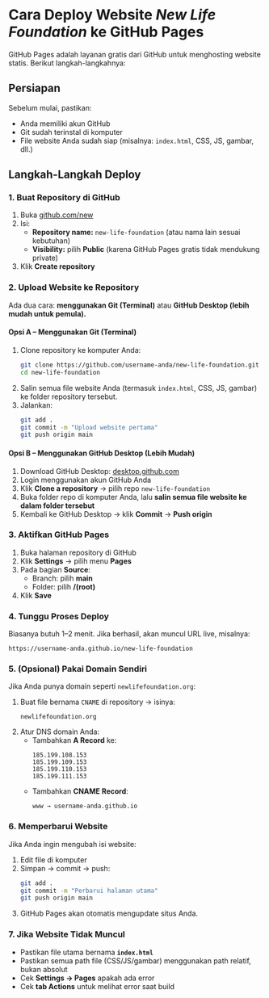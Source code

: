 # Cara Deploy Website *New Life Foundation* ke GitHub Pages

GitHub Pages adalah layanan gratis dari GitHub untuk menghosting website statis. Berikut langkah-langkahnya:

## Persiapan
Sebelum mulai, pastikan:
- Anda memiliki akun GitHub
- Git sudah terinstal di komputer
- File website Anda sudah siap (misalnya: `index.html`, CSS, JS, gambar, dll.)

## Langkah-Langkah Deploy

### 1. Buat Repository di GitHub

1. Buka [github.com/new](https://github.com/new)  
2. Isi:
   - **Repository name:** `new-life-foundation` (atau nama lain sesuai kebutuhan)
   - **Visibility:** pilih **Public** (karena GitHub Pages gratis tidak mendukung private)
3. Klik **Create repository**

### 2. Upload Website ke Repository

Ada dua cara: **menggunakan Git (Terminal)** atau **GitHub Desktop (lebih mudah untuk pemula).**

#### Opsi A – Menggunakan Git (Terminal)
1. Clone repository ke komputer Anda:
   ```bash
   git clone https://github.com/username-anda/new-life-foundation.git
   cd new-life-foundation
   ```
2. Salin semua file website Anda (termasuk `index.html`, CSS, JS, gambar) ke folder repository tersebut.
3. Jalankan:
   ```bash
   git add .
   git commit -m "Upload website pertama"
   git push origin main
   ```

#### Opsi B – Menggunakan GitHub Desktop (Lebih Mudah)
1. Download GitHub Desktop: [desktop.github.com](https://desktop.github.com/)  
2. Login menggunakan akun GitHub Anda  
3. Klik **Clone a repository** → pilih repo `new-life-foundation`  
4. Buka folder repo di komputer Anda, lalu **salin semua file website ke dalam folder tersebut**  
5. Kembali ke GitHub Desktop → klik **Commit** → **Push origin**  

### 3. Aktifkan GitHub Pages

1. Buka halaman repository di GitHub  
2. Klik **Settings** → pilih menu **Pages**  
3. Pada bagian **Source**:
   - Branch: pilih **main**
   - Folder: pilih **/(root)**
4. Klik **Save**

### 4. Tunggu Proses Deploy

Biasanya butuh 1–2 menit. Jika berhasil, akan muncul URL live, misalnya:  
```
https://username-anda.github.io/new-life-foundation
```

### 5. (Opsional) Pakai Domain Sendiri

Jika Anda punya domain seperti `newlifefoundation.org`:
1. Buat file bernama `CNAME` di repository → isinya:
   ```
   newlifefoundation.org
   ```
2. Atur DNS domain Anda:
   - Tambahkan **A Record** ke:
     ```
     185.199.108.153
     185.199.109.153
     185.199.110.153
     185.199.111.153
     ```
   - Tambahkan **CNAME Record**:
     ```
     www → username-anda.github.io
     ```

### 6. Memperbarui Website

Jika Anda ingin mengubah isi website:
1. Edit file di komputer  
2. Simpan → commit → push:
   ```bash
   git add .
   git commit -m "Perbarui halaman utama"
   git push origin main
   ```
3. GitHub Pages akan otomatis mengupdate situs Anda.

### 7. Jika Website Tidak Muncul

- Pastikan file utama bernama **`index.html`**  
- Pastikan semua path file (CSS/JS/gambar) menggunakan path relatif, bukan absolut  
- Cek **Settings → Pages** apakah ada error  
- Cek **tab Actions** untuk melihat error saat build  
